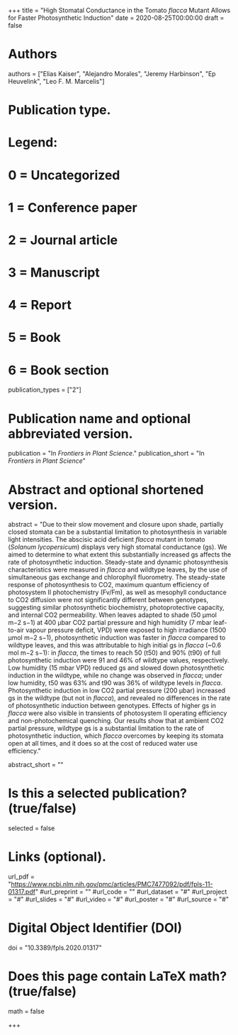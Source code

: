 +++
title = "High Stomatal Conductance in the Tomato *flacca* Mutant Allows for Faster Photosynthetic Induction"
date = 2020-08-25T00:00:00
draft = false

# Authors
authors = ["Elias Kaiser", "Alejandro Morales", "Jeremy Harbinson", "Ep Heuvelink", "Leo F. M. Marcelis"]

# Publication type.
# Legend:
# 0 = Uncategorized
# 1 = Conference paper
# 2 = Journal article
# 3 = Manuscript
# 4 = Report
# 5 = Book
# 6 = Book section
publication_types = ["2"]

# Publication name and optional abbreviated version.
publication = "In *Frontiers in Plant Science*."
publication_short = "In *Frontiers in Plant Science*"

# Abstract and optional shortened version.
abstract = "Due to their slow movement and closure upon shade, partially closed stomata can be a substantial limitation to photosynthesis in variable light intensities. The abscisic acid deficient *flacca* mutant in tomato (*Solanum lycopersicum*) displays very high stomatal conductance (gs). We aimed to determine to what extent this substantially increased gs affects the rate of photosynthetic induction. Steady-state and dynamic photosynthesis characteristics were measured in *flacca* and wildtype leaves, by the use of simultaneous gas exchange and chlorophyll fluorometry. The steady-state response of photosynthesis to CO2, maximum quantum efficiency of photosystem II photochemistry (Fv/Fm), as well as mesophyll conductance to CO2 diffusion were not significantly different between genotypes, suggesting similar photosynthetic biochemistry, photoprotective capacity, and internal CO2 permeability. When leaves adapted to shade (50 µmol m−2 s−1) at 400 µbar CO2 partial pressure and high humidity (7 mbar leaf-to-air vapour pressure deficit, VPD) were exposed to high irradiance (1500 µmol m−2 s−1), photosynthetic induction was faster in *flacca* compared to wildtype leaves, and this was attributable to high initial gs in *flacca* (~0.6 mol m−2 s−1): in *flacca*, the times to reach 50 (t50) and 90% (t90) of full photosynthetic induction were 91 and 46% of wildtype values, respectively. Low humidity (15 mbar VPD) reduced gs and slowed down photosynthetic induction in the wildtype, while no change was observed in *flacca*; under low humidity, t50 was 63% and t90 was 36% of wildtype levels in *flacca*. Photosynthetic induction in low CO2 partial pressure (200 µbar) increased gs in the wildtype (but not in *flacca*), and revealed no differences in the rate of photosynthetic induction between genotypes. Effects of higher gs in *flacca* were also visible in transients of photosystem II operating efficiency and non-photochemical quenching. Our results show that at ambient CO2 partial pressure, wildtype gs is a substantial limitation to the rate of photosynthetic induction, which *flacca* overcomes by keeping its stomata open at all times, and it does so at the cost of reduced water use efficiency."

abstract_short = ""

# Is this a selected publication? (true/false)
selected = false

# Links (optional).
url_pdf = "https://www.ncbi.nlm.nih.gov/pmc/articles/PMC7477092/pdf/fpls-11-01317.pdf"
#url_preprint = ""
#url_code = ""
#url_dataset = "#"
#url_project = "#"
#url_slides = "#"
#url_video = "#"
#url_poster = "#"
#url_source = "#"

# Digital Object Identifier (DOI)
doi = "10.3389/fpls.2020.01317"

# Does this page contain LaTeX math? (true/false)
math = false


+++
